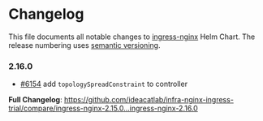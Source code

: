 # Changelog

This file documents all notable changes to [ingress-nginx](https://github.com/ideacatlab/infra-nginx-ingress-trial) Helm Chart. The release numbering uses [semantic versioning](http://semver.org).

### 2.16.0

* [#6154](https://github.com/ideacatlab/infra-nginx-ingress-trial/pull/6154) add `topologySpreadConstraint` to controller

**Full Changelog**: https://github.com/ideacatlab/infra-nginx-ingress-trial/compare/ingress-nginx-2.15.0...ingress-nginx-2.16.0
